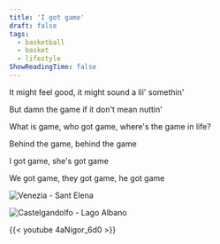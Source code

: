 ```yaml
---
title: 'I got game'
draft: false
tags:
  - basketball
  - basket
  - lifestyle
ShowReadingTime: false
---
```


It might feel good, it might sound a lil' somethin'

But damn the game if it don't mean nuttin'

What is game, who got game, where's the game in life?

Behind the game, behind the game

I got game, she's got game

We got game, they got game, he got game

![Venezia - Sant Elena](/bk1.jpg)

![Castelgandolfo - Lago Albano](/bk2.jpg)

{{< youtube 4aNigor_6d0 >}}

